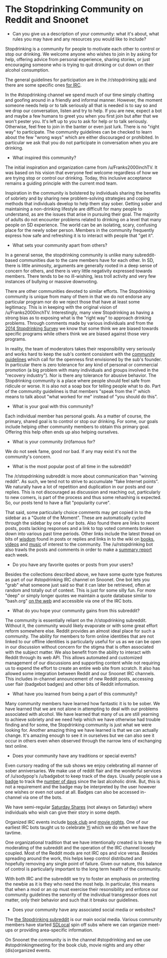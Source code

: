The Stopdrinking Community on Reddit and Snoonet
================================================

* Can you give us a description of your community: what it's about, what rules you may have and any resources you would like to include?

Stopdrinking is a community for people to motivate each other to control or stop our drinking. We welcome anyone who wishes to join in by asking for help, offering advice from personal experience, sharing stories, or just encouraging someone who is trying to quit drinking or cut down on their alcohol consumption. 

The general guidelines for participation are in the /r/stopdrinking [wiki](https://www.reddit.com/r/stopdrinking/wiki/index#wiki_guidelines_for_participation) and there are some specific ones [for IRC](https://www.reddit.com/r/stopdrinking/wiki/irchelp#wiki_guidelines_for_behavior).

In the #stopdrinking channel we spend much of our time simply chatting and goofing around in a friendly and informal manner.  However, the moment someone needs help or to talk seriously all that is needed is to say so and we drop our conversation, listen and try to help.  If you are new, expect a bot and maybe a few humans to greet you when you first join but after that we won't pester you.  It's left up to you to ask for help or to talk seriously.  Otherwise, feel free to join in the banter or even just lurk.  There is no "right way" to participate.  The community guidelines can be checked to learn about the few "wrong ways" which are either discouraged or prohibited.  In particular we ask that you do not participate in conversation when you are drinking.


*    What inspired this community?

The initial inspiration and organization came from /u/Franks2000inchTV.  It was based on his vision that everyone feel welcome regardless of how we are trying stop or control our drinking.  Today, this inclusive acceptance remains a guiding principle with the current mod team.

Inspiration in the community is bolstered by individuals sharing the benefits of sobriety and by sharing new problem-solving strategies and coping methods that individuals develop to help them stay sober.
Getting sober and maintaining a non-drinking lifestyle are difficult for many people to understand, as are the issues that arise in pursuing their goal.
The majority of adults do not encounter problems related to drinking on a level that many people on SD experience. The world can be an isolating, scary, confusing place for the newly sober person. Members in the community frequently express how safe and refreshing it is to interact with people that "get it".

*    What sets your community apart from others?

In a general sense, the stopdrinking community is unlike many subreddit-based communities due to the care members have for each other. In SD, there is little animosity, arguments are generally rooted in a deep sense of concern for others, and there is very little negativity expressed towards members. There tends to be no ill-wishing, less troll activity and very few instances of bullying or massive downvoting.

There are other communities devoted to similar efforts.  The Stopdrinking community is unique from many of them in that we do not endorse any particular program nor do we reject those that have at least some legitimacy.
This is in keeping with the original vision of /u/Franks2000inchTV.
Interestingly, many view Stopdrinking as having a strong bias as to exposing what is the "right way" to approach drinking problems.  Through comments made by various individuals and from the [2014 Stopdrinking Survey](http://sd.bot.nu/survey/2014/welcome) we know that some think we are biased towards specific programs while others think we are biased against those very programs.

In reality, the team of moderators takes their responsibility very seriously and works hard to keep the sub's content consistent with the [community guidelines](https://www.reddit.com/r/stopdrinking/wiki/index) which call for the openness first envisioned by the sub's founder.  In particular there is zero tolerance for any kind of personal or commercial promotion (a big problem with many individuals and groups involved in the "recovery industry").  Nor is there any tolerance for abusive behavior.  The Stopdrinking community is a place where people should feel safe from ridicule or worse.  It is also not a soap box for telling people what to do.  Part of the community guidelines is that members "speak from the I" which means to talk about "what worked for me" instead of "you should do this".

*    What is your goal with this community?

Each individual member has personal goals.  As a matter of course, the primary, shared goal is to control or stop our drinking.   For some, our goals include helping other community members to obtain this primary goal.  Offering this help often ends up also helping ourselves.

*    What is your community (in)famous for?

We do not seek fame, good nor bad.  If any may exist it's not the
community's concern.

*    What is the most popular post of all time in the subreddit?

The /r/stopdrinking subreddit is more about communication than "winning reddit".  As such, we tend not to strive to accumulate "fake Internet points". We naturally have a lot of repetition and duplication in our posts and our replies.  This is not discouraged as discussion and reaching out, particularly to new comers, is part of the process and thus some rehashing is expected.  So, our posts tend to have a flat "popularity curve".

That said, some particularly choice comments may get copied in to the sidebar as a "Quote of the Moment".  These are automatically cycled through the sidebar by one of our bots.  Also found there are links to recent posts, posts lacking responses and a link to top voted comments broken down into various past time periods.  Other links include the latest thread on bits of [wisdom](https://www.reddit.com/2cx3ta) found in posts or replies and links in to the wiki on [books](https://www.reddit.com/r/stopdrinking/wiki/books), [videos](https://www.reddit.com/r/stopdrinking/wiki/video) and [music](https://www.reddit.com/r/stopdrinking/wiki/music) of interest to the community.  The /u/rstopdrinking bot also trawls the posts and comments in order to make a [summary report](https://www.reddit.com/r/stopdrinking/search?q=flair%3Areport&restrict_sr=on&sort=new&t=all) each week.

*    Do you have any favorite quotes or posts from your users?

Besides the collections described above, we have some quote type features as part of our #stopdrinking IRC channel on Snoonet.  One bot lets you "grab" what someone just said so that it can later be retrieved, often at random and totally out of context.  This is just for some silly fun.  For more "deep" or simply longer quotes we maintain a quote database similar to "bash.org" [on the web](http://sobrieti.bot.nu/rqdb/) and accessible via one of the IRC bots.


*    What do you hope your community gains from this subreddit?

The community is essentially reliant on the /r/stopdrinking subreddit.   Without it, the community would likely evaporate or with some great effort reform somewhere else.  Reddit provides an almost ideal place for such a community.  The ability for members to form online identities that are not linked to our offline identities is particularly useful for us as we can be open in our discussion without concern for the stigma that is often associated with the subject matter.  We also benefit from the ability to interact with Reddit through its web API.  This allows automated and customized management of our discussions and supporting content while not requiring us to expend the effort to create an entire web site from scratch.  It also has allowed some integration between Reddit and our Snoonet IRC channels.  This includes in-channel announcement of new Reddit posts, accessing user flair (badgebot badges) and other bits of Reddit information.

*    What have you learned from being a part of this community?

Many community members have learned how fantastic it is to be sober.  We have learned that we are not alone in attempting to deal with our problems associated with alcohol.  We have learned that many of us are still yearning to achieve sobriety and we need help which we have otherwise had trouble finding and for some, the Stopdrinking community is just what we were looking for.  Another amazing thing we have learned is that we can actually change.  It's amazing enough to see it in ourselves but we can also see it occur in others even when observed through the narrow lens of exchanging text online.

*    Does your community have any traditions or special events?

Even cursory reading of the sub shows we enjoy celebrating all manner of sober anniversaries.  We make use of reddit flair and the wonderful services of /u/sodypop's /u/badgebot to keep track of the days.  Usually people use a [badge](https://www.reddit.com/r/stopdrinking/wiki/index#wiki_badges_.28reddit_flair.29_.26_bells) to track the [number of days](http://sd.bot.nu/badgedate/) since the last alcoholic drink.  But, this is not a requirement and the badge may be interpreted by the user however one wishes or even not used at all.   Badges can also be accessed in-channel via one of the bots.

We have semi-regular [Saturday Shares](https://www.reddit.com/r/stopdrinking/search?q=flair%3Asaturday&restrict_sr=on&sort=new&t=all) (not always on Saturday) where individuals who wish can give their story in some depth.

Organized IRC events include [book club](https://www.reddit.com/r/stopdrinking/search?q=flair%3Abook&sort=new&restrict_sr=on&t=all) and [movie nights](https://www.reddit.com/r/stopdrinking/search?q=flair%3Amovie&sort=new&restrict_sr=on&t=all).  One of our earliest IRC bots taught us to celebrate [Yi](http://inamidst.com/stuff/esp/tavtime) which we do when we have the tavtime.

One organizational tradition that we have intentionally created is to keep the moderating of the subreddit and the operation of the IRC channel loosely coupled.  Most of the Reddit mods are not IRC ops and vice versa.  Besides spreading around the work, this helps keep control distributed and hopefully removing any single point of failure.  Given our nature, this balance of control is particularly important to the long term health of the community.

With both IRC and the subreddit we try to foster an emphasis on protecting the newbie as it is they who need the most help.  In particular, this means that when a mod or an op must exercise their resonsibility and enforce our community guidelines the senority of the individual transgressor does not matter, only their behavior and such that it breaks our guidelines.

*    Does your community have any associated social media or websites? 

The [the Stopdrinking subreddit](https://www.reddit.com/r/stopdrinking) is our main social media.  Various community members have started [SDLocal](https://www.reddit.com/r/SDLocal/wiki/index) spin off subs where we can organize meet-ups or providing area-specific information.

On Snoonet the community is in the channel #stopdrinking and
we use #stopdrinkingmeeting for the book club, movie nights and any
other (dis)organized events.

